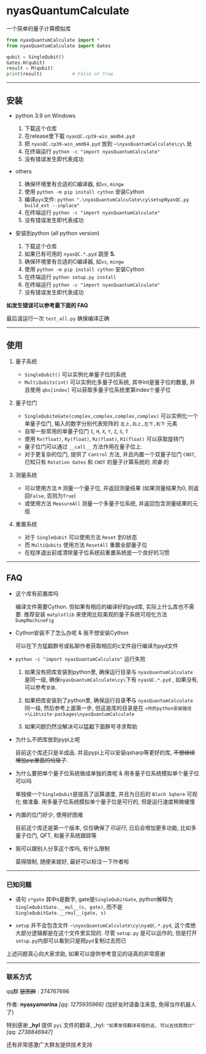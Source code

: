 # nyasQuantumCalculate
一个简单的量子计算模拟库
```python
from nyasQuantumCalculate import *
from nyasQuantumCalculate import Gates

qubit = SingleQubit()
Gates.H(qubit)
result = M(qubit)
print(result)           # False or True
```

---

## 安装

*   python 3.9 on Windows

    1.  下载这个仓库
    2.  在release里下载 `nyasQC.cp39-win_amd64.pyd`
    3.  把 `nyasQC.cp39-win_amd64.pyd` 放到 `~\nyasQuantumCalculate\cy\` 处
    4.  在终端运行 `python -c "import nyasQuantumCalculate"`
    5.  没有错误发生即代表成功

*   others

    1.  确保环境里有合适的C编译器, 如`vs`, `mingw`
    2.  使用 `python -m pip install cython` 安装Cython
    3.  编译`pyx`文件: `python ".\nyasQuantumCalculate\cy\setupNyasQC.py build_ext --inplace"`
    6.  在终端运行 `python -c "import nyasQuantumCalculate"`
    7.  没有错误发生即代表成功

*   安装到python  (all python version)

    1.  下载这个仓库
    2.  如果已有可用的 `nyasQC.*.pyd` 跳至 **5.**
    3.  确保环境里有合适的C编译器, 如`vs`, `mingw`
    4.  使用 `python -m pip install cython` 安装Cython
    5.  在终端运行 `python setup.py install`
    6.  在终端运行 `python -c "import nyasQuantumCalculate"`
    7.  没有错误发生即代表成功

**如发生错误可以参考最下面的 FAQ**

最后请运行一次 `test_all.py` 确保编译正确

---

## 使用

1.  量子系统

    *   `SingleQubit()` 可以实例化单量子位的系统
    *   `MultiQubits(int)` 可以实例化多量子位系统, 其中int是量子位的数量, 并且使用 `qbs[index]` 可以获取多量子位系统里第index个量子位

2.  量子位门

    *   `SingleQubiteGate(complex,complex,complex,complex)` 可以实例化一个单量子位门, 输入的数字分别代表矩阵的 `左上,右上,左下,右下` 元素
    *   自带一些常用的单量子位门 `I`, `H`, `X`, `Y`, `Z`, `S`, `T`
    *   使用 `Rx(float)`, `Ry(float)`, `Rz(float)`, `R1(float)` 可以获取旋转门
    *   量子位门可以通过 `__call__` 方法作用在量子位上.
    *   对于更复杂的位门, 提供了 `Control` 方法, 并且内置一个双量子位门 `CNOT`, 已知只有 `Rotation Gates` 和 `CNOT` 的量子计算系统的 *完备* 的

3.  测量系统

    *   可以使用方法 `M` 测量一个量子位, 并返回测量结果 (如果测量结果为0, 则返回`False`, 否则为`True`)
    *   或使用方法 `MeasureAll` 测量一个多量子位系统, 并返回包含测量结果的元组

4.  重置系统

    *   对于 `SingleQubit` 可以使用方法 `Reset` 到0状态
    *   而 `MultiQubits` 使用方法 `ResetAll` 重置全部量子位
    *   在程序退出前或清除量子位系统前重置系统是一个良好的习惯

---

## FAQ

*   这个库有前置库吗

    编译文件需要Cython. 但如果有相应的编译好的pyd库, 实际上什么库也不需要. 推荐安装 `matplotlib` 来使用比较美观的量子系统可视化方法 `DumpMachineFig`

*   Cython安装不了怎么办呢 & 我不想安装Cython

    可以在下方猛戳群号或私聊作者获取相应的c文件自行编译为pyd文件

*   `python -c "import nyasQuantumCalculate"` 运行失败

    1.  如果没有把库安装到python里, 确保运行目录与 `nyasQuantumCalculate` 是同一级, 确保`nyasQuantumCalculate\cy\`下有 `nyasQC.*.pyd` , 如果没有, 可以参考`安装`.

    2.  如果把库安装到了python里, 确保运行目录**不**与 `nyasQuantumCalculate` 同一级, 然后参考上面第一步, 但这是库的目录是在 `<你的python安装路径>\Lib\site-packages\nyasQuantumCalculate`

    3.  如果问题仍然没解决可以猛戳下面群号寻求帮助

*   为什么不把库放到pypi上呢

    目前这个库还只是半成品. 并且pypi上可以安装qsharp等更好的库, ~~不想继续增加pip里面的垃圾了~~.

*   为什么要把单个量子位系统做成单独的类呢 & 用多量子位系统模拟单个量子位可以吗

    单独做一个`SingleQubit`是提高了运算速度, 并且为日后的 `Bloch Sqhere` 可视化 做准备. 用多量子位系统模拟单个量子位是可行的, 但是运行速度稍微缓慢

*   内置的位门好少, 使用好困难

    目前这个库还是第一个版本, 仅仅确保了*可运行*, 日后会增加更多功能, 比如多量子位门, QFT, 和量子系统跟踪等

*   我可以跟别人分享这个库吗, 有什么限制

    莫得限制, 随便来就好, 最好可以标注一下作者啦

---

### 已知问题

*   语句 `s*gate` 其中s是数字, gate是`SingleQubitGate`, python解释为 `SingleQubitGate.__mul__(s, gate)`, 而不是 `SingleQubitGate.__rmul__(gate, s)`

*   `setup` 并不会包含文件 `~\nyasQuantumCalculate\cy\nyaQC.*.pyd`, 这个库绝大部分逻辑都是在这个文件里实现的. 尽管 `setup.py` 是可以运作的, 但是打开`setup.py`内部可以看到只是把`pyd`复制过去而已

上述问题真心向大家求助, 如果可以提供参考意见的话真的非常感谢

---

### 联系方式

qq群 ~~瑟图群~~ : 274767696

作者: **nyasyamorina** *[qq: 1275935966]* (加好友时请备注来意, 免得当作机器人了)


特别感谢 **_hyl** 提供 `pyi` 文件的翻译, _hyl: `"如果发现翻译有错的话, 可以去找我商讨"` *[qq: 2738846947]*

还有非常感激广大群友提供技术支持
